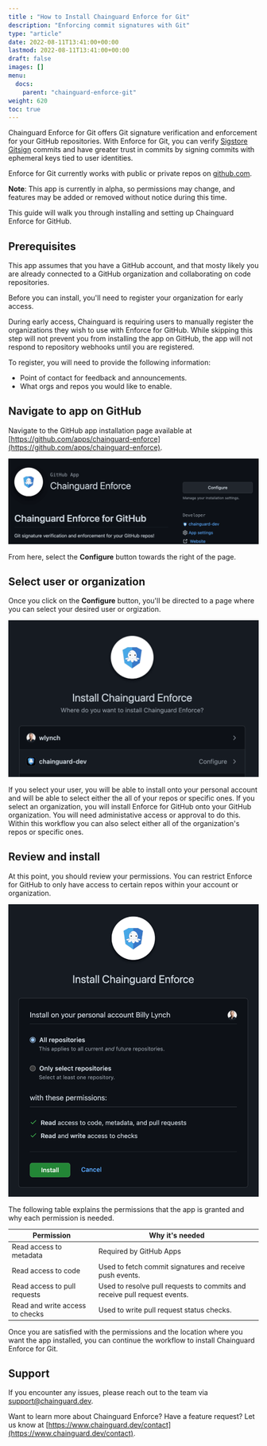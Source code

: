 ```yaml
---
title : "How to Install Chainguard Enforce for Git"
description: "Enforcing commit signatures with Git"
type: "article"
date: 2022-08-11T13:41:00+00:00
lastmod: 2022-08-11T13:41:00+00:00
draft: false
images: []
menu:
  docs:
    parent: "chainguard-enforce-git"
weight: 620
toc: true
---
```


Chainguard Enforce for Git offers Git signature verification and enforcement for your GitHub repositories. With Enforce for Git, you can verify [Sigstore Gitsign](https://docs.sigstore.dev/gitsign/overview) commits and have greater trust in commits by signing commits with ephemeral keys tied to user identities.

Enforce for Git currently works with public or private repos on [github.com](https://github.com).

**Note**: This app is currently in alpha, so permissions may change, and features may be added or removed without notice during this time.

This guide will walk you through installing and setting up Chainguard Enforce for GitHub. 

## Prerequisites

This app assumes that you have a GitHub account, and that mosty likely you are already connected to a GitHub organization and collaborating on code repositories. 

Before you can install, you'll need to register your organization for early access.

During early access, Chainguard is requiring users to manually register the organizations they wish to use with Enforce for GitHub. While skipping this step will not prevent you from installing the app on GitHub, the app will not respond to repository webhooks until you are registered.

To register, you will need to provide the following information:

- Point of contact for feedback and announcements.
- What orgs and repos you would like to enable.

## Navigate to app on GitHub 

Navigate to the GitHub app installation page available at [https://github.com/apps/chainguard-enforce](https://github.com/apps/chainguard-enforce).

![Configure Chainguard Enforce for GitHub](configure.png)

From here, select the **Configure** button towards the right of the page. 

## Select user or organization

Once you click on the **Configure** button, you'll be directed to a page where you can select your desired user or orgization.

![Install Chainguard Enforce, user selection page](user-select.png)

If you select your user, you will be able to install onto your personal account and will be able to select either the all of your repos or specific ones. If you select an organization, you will install Enforce for GitHub onto your GitHub organization. You will need administative access or approval to do this. Within this workflow you can also select either all of the organization's repos or specific ones. 

## Review and install

At this point, you should review your permissions. You can restrict Enforce for GitHub to only have access to certain repos within your account or organization.

![Configure Chainguard Enforce permissions](permissions.png)

The following table explains the permissions that the app is granted and why each permission is needed. 

| Permission                      | Why it's needed                                                           |
| ------------------------------- | ------------------------------------------------------------------------- |
| Read access to metadata         | Required by GitHub Apps                                                   |
| Read access to code             | Used to fetch commit signatures and receive push events.                  |
| Read access to pull requests    | Used to resolve pull requests to commits and receive pull request events. |
| Read and write access to checks | Used to write pull request status checks.                                 |

Once you are satisfied with the permissions and the location where you want the app installed, you can continue the workflow to install Chainguard Enforce for Git.

## Support

If you encounter any issues, please reach out to the team via [support@chainguard.dev](mailto:support@chainguard.dev).

Want to learn more about Chainguard Enforce? Have a feature request? Let us know at [https://www.chainguard.dev/contact](https://www.chainguard.dev/contact).